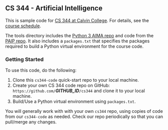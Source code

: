 ## CS 344 - Artificial Intelligence

This is sample code for
[CS 344 at Calvin College](https://cs.calvin.edu/courses/cs/344/kvlinden).
For details, see the
[course schedule](https://cs.calvin.edu/courses/cs/336/kvlinden/schedule.html).

The tools directory includes the
[Python 3 AIMA repo](https://github.com/aimacode/aima-python)
and code from the [PAIP repo](https://github.com/norvig/paip-lisp).
It also includes a `packages.txt` that specifies the packages required
to build a Python virtual environment for the course code.

### Getting Started

To use this code, do the following:
1. Clone this `cs344-code` quick-start repo to your local machine.
2. Create your own CS 344 code repo on GitHub:
`https://github.com/`***GITHUB_ID***`/cs344` and clone it to your local
machine.
3. Build/Use a Python virtual environment using `packages.txt`.

You will generally work with with your own `cs344` repo, using copies of
code from our `cs344-code` as needed. Check our repo periodically
so that you can pull/merge any changes.
